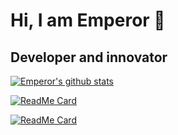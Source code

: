 # Hi, I am Emperor  👋
## Developer and innovator

[![Emperor's github stats](https://github-readme-stats.vercel.app/api?username=emperrorpk007&count_private=true&show_icons=true&theme=tokyonight)](https://github.com/emperrorpk007/github-readme-stats)

[![ReadMe Card](https://github-readme-stats.vercel.app/api/pin/?username=emperrorpk007&repo=emperor-giveaway&show_owner=true&theme=radical)](https://github.com/anuraghazra/github-readme-stats)

[![ReadMe Card](https://github-readme-stats.vercel.app/api/pin/?username=emperrorpk007&repo=emperor-music&show_owner=true&theme=radical)](https://github.com/anuraghazra/github-readme-stats)
